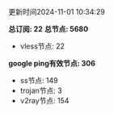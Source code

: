 更新时间2024-11-01 10:34:29

**总订阅: 22**
**总节点: 5680**
- vless节点: 22

**google ping有效节点: 306**
- ss节点: 149
- trojan节点: 3
- v2ray节点: 154
